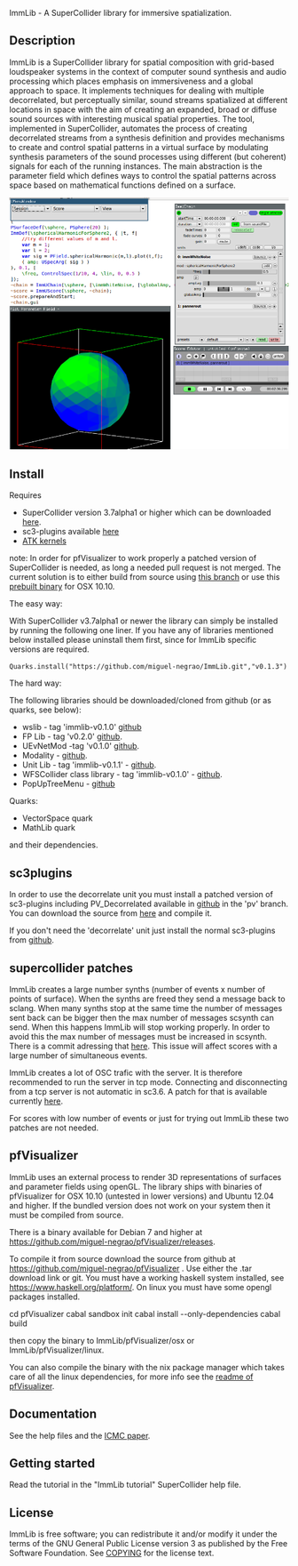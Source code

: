 ImmLib - A SuperCollider library for immersive spatialization.

Description
-----------

ImmLib is a SuperCollider library for spatial composition with grid-based loudspeaker systems in the context of computer sound synthesis and audio processing which places emphasis on immersiveness and a global approach to space. It implements techniques for dealing with multiple decorrelated, but perceptually similar, sound streams spatialized at different locations in space with the aim of creating an expanded, broad or diffuse sound sources with interesting musical spatial properties. The tool, implemented in SuperCollider, automates the process of creating decorrelated streams from a synthesis definition and provides mechanisms to create and control spatial patterns in a virtual surface by modulating synthesis parameters of the sound processes using different (but coherent) signals for each of the running instances. The main abstraction is the parameter field which defines ways to control the spatial patterns across space based on mathematical functions defined on a surface.

![immlib in action](mainScreenGrab1.png)

Install
-------

Requires 

* SuperCollider version 3.7alpha1 or higher which can be downloaded [here](https://github.com/supercollider/supercollider/releases/).
* sc3-plugins available [here](https://github.com/supercollider/sc3-plugins)
* [ATK kernels](http://www.ambisonictoolkit.net/wiki/tiki-index.php?page=Downloads)

note:
In order for pfVisualizer to work properly a patched version of SuperCollider is needed, as long a needed pull request is not merged. The current solution is to either build from source using [this branch](https://github.com/miguel-negrao/supercollider/tree/fix-TCP-NetAddr-disconnect) or use this [prebuilt binary](https://151.80.150.1/owncloud/index.php/s/RBHcdTUbIwYpbqp/download) for OSX 10.10.


The easy way:

With SuperCollider v3.7alpha1 or newer the library can simply be installed by running the following one liner. If you have any of libraries mentioned below installed please uninstall them first, since for ImmLib specific versions are required.

```
Quarks.install("https://github.com/miguel-negrao/ImmLib.git","v0.1.3")
```
The hard way:

The following libraries should be downloaded/cloned from github (or as quarks, see below):

* wslib - tag 'immlib-v0.1.0' [github](https://github.com/miguel-negrao/wslib)
* FP Lib - tag 'v0.2.0' [github](https://github.com/miguel-negrao/FPLib).
* UEvNetMod -tag 'v0.1.0' [github](https://github.com/miguel-negrao/UEvNetMod).
* Modality - [github](https://github.com/ModalityTeam/Modality-toolkit).
* Unit Lib - tag 'immlib-v0.1.1' - [github](https://github.com/miguel-negrao/Unit-Lib/).
* WFSCollider class library - tag 'immlib-v0.1.0' - [github](https://github.com/miguel-negrao/WFSCollider-Class-Library/).
* PopUpTreeMenu - [github](https://github.com/miguel-negrao/PopUpTreeMenu)

Quarks:

* VectorSpace quark
* MathLib quark

and their dependencies.



sc3plugins
----------

In order to use the decorrelate unit you must install a patched version of sc3-plugins including PV_Decorrelated available in [github](https://github.com/miguel-negrao/sc3-plugins) in the 'pv' branch. You can download the source from [here](https://github.com/miguel-negrao/sc3-plugins/archive/pv.zip) and compile it.

If you don't need the 'decorrelate' unit just install the normal sc3-plugins from [github](https://github.com/supercollider/sc3-plugins).

supercollider patches
---------------------

ImmLib creates a large number synths (number of events x number of points of surface). When the synths are freed they send a message back to sclang. When many synths stop at the same time the number of messages sent back can be bigger then the max number of messages scsynth can send. When this happens ImmLib will stop working properly. In order to avoid this the max number of messages must be increased in scsynth. There is a commit adressing that [here](https://github.com/miguel-negrao/supercollider/commit/2d7fe37e3707acb8543314595ec2ccbb0cf22a90). This issue will affect scores with a large number of simultaneous events.

ImmLib creates a lot of OSC trafic with the server. It is therefore recommended to run the server in tcp mode. Connecting and disconnecting from a tcp server is not automatic in sc3.6. A patch for that is available currently [here](https://github.com/miguel-negrao/supercollider/tree/tcpConnect).

For scores with low number of events or just for trying out ImmLib these two patches are not needed.

pfVisualizer
------------

ImmLib uses an external process to render 3D representations of surfaces and parameter fields using openGL. The library ships with binaries of pfVisualizer for OSX 10.10 (untested in lower versions) and Ubuntu 12.04 and higher.  If the bundled version does not work on your system then it must be compiled from source.

There is a binary available for Debian 7 and higher at https://github.com/miguel-negrao/pfVisualizer/releases.

To compile it from source download the source from github at https://github.com/miguel-negrao/pfVisualizer . Use either the .tar download link or git.
You must have a working haskell system installed, see https://www.haskell.org/platform/. On linux you must have some opengl packages installed.

cd pfVisualizer
cabal sandbox init
cabal install --only-dependencies
cabal build

then copy the binary to ImmLib/pfVisualizer/osx or ImmLib/pfVisualizer/linux.

You can also compile the binary with the nix package manager which takes care of all the linux dependencies, for more info see the [readme of pfVisualizer](https://github.com/miguel-negrao/pfVisualizer).

Documentation
-------------

See the help files and the [ICMC paper](http://www.friendlyvirus.org/files/miguelnegraoicmc2014.pdf).

Getting started
---------------

Read the tutorial in the "ImmLib tutorial" SuperCollider help file.

License
-------

ImmLib is free software; you can redistribute it and/or modify it under
the terms of the GNU General Public License version 3 as published by the Free Software Foundation. See [COPYING](COPYING) for the license text.
